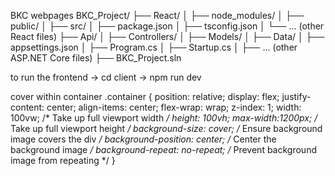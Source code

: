 BKC webpages
BKC_Project/
├── React/
│   ├── node_modules/
│   ├── public/
│   ├── src/
│   ├── package.json
│   ├── tsconfig.json
│   └── ... (other React files)
├── Api/
│   ├── Controllers/
│   ├── Models/
│   ├── Data/
│   ├── appsettings.json
│   ├── Program.cs
│   ├── Startup.cs
│   ├── ... (other ASP.NET Core files)
├── BKC_Project.sln


to run the frontend
-> cd client
-> npm run dev

cover within container
 .container {
    position: relative;
    display: flex;
    justify-content: center;
    align-items: center;
    flex-wrap: wrap;
    z-index: 1;
    width: 100vw; /* Take up full viewport width */
    height: 100vh;
    max-width:1200px; /* Take up full viewport height */
    background-size: cover; /* Ensure background image covers the div */
    background-position: center; /* Center the background image */
    background-repeat: no-repeat; /* Prevent background image from repeating */
  }